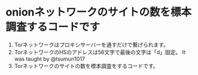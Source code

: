 # onionネットワークのサイトの数を標本調査するコードです
1. Torネットワークはプロキシサーバーを通すだけで繋げられます。
2. TorネットワークのHSのアドレスは56文字で最後の文字は「d」固定。 It was taught by @tsumuri1017
3. Torネットワークのサイトの数を標本調査をするコードです。
